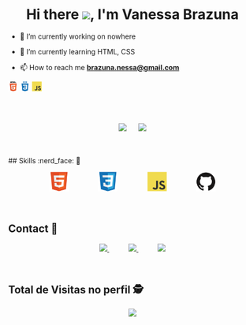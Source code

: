 <h1 align="center">Hi there <img src="https://raw.githubusercontent.com/kaueMarques/kaueMarques/master/hi.gif" width="30px">, I'm Vanessa Brazuna</h1>

- 🔭 I’m currently working on nowhere

-  🌱 I’m currently learning HTML, CSS

- 📫 How to reach me **brazuna.nessa@gmail.com**


<p align="left">
<img src="https://raw.githubusercontent.com/devicons/devicon/master/icons/html5/html5-original-wordmark.svg" alt="html5"  width="20" height="20"/>
<img src="https://raw.githubusercontent.com/devicons/devicon/master/icons/css3/css3-plain-wordmark.svg" alt="css3"  width="20" height="20"/>
<img src="https://raw.githubusercontent.com/devicons/devicon/master/icons/javascript/javascript-original.svg" alt="javascript" width="20" height="20"/>
</p>
</br>
</br>
<p align="center">
<img width="400px" src="https://github-readme-stats.vercel.app/api/top-langs/?username=vanessabrazuna&langs_count=8)](https://github.com/vanessabrazuna/github-readme-statsl" />
&nbsp;&nbsp;&nbsp;&nbsp;
<img width="400px" src="https://github-readme-stats.anuraghazra1.vercel.app/api?username=vanessabrazuna&show_icons=true&hide_border=true" />                         </p>                                       
  
</br>
</br>
  ## Skills :nerd_face: 🖖
<p align="center">
    <img height="40" src="https://raw.githubusercontent.com/devicons/devicon/master/icons/html5/html5-original.svg">
    &nbsp;&nbsp;&nbsp;&nbsp;&nbsp;&nbsp;&nbsp;&nbsp;&nbsp;&nbsp;&nbsp;&nbsp;&nbsp;
    <img height="40" src="https://raw.githubusercontent.com/devicons/devicon/master/icons/css3/css3-original.svg">
    &nbsp;&nbsp;&nbsp;&nbsp;&nbsp;&nbsp;&nbsp;&nbsp;&nbsp;&nbsp;&nbsp;&nbsp;&nbsp;
    <img height="40" src="https://raw.githubusercontent.com/devicons/devicon/master/icons/javascript/javascript-original.svg">
    &nbsp;&nbsp;&nbsp;&nbsp;&nbsp;&nbsp;&nbsp;&nbsp;&nbsp;&nbsp;&nbsp;&nbsp;&nbsp;
    <img height="40" src="https://raw.githubusercontent.com/devicons/devicon/master/icons/github/github-original.svg">
</p>
</br>

## Contact :iphone:

<p align="center">
    <a href="https://github.com/vanessabrazuna">
        <img  src="https://img.shields.io/badge/github-%23100000.svg?&style=for-the-badge&logo=github&logoColor=white&link=mailto:https://github.com/vanessabrazuna">
    </a>
    &nbsp;&nbsp;&nbsp;&nbsp;&nbsp;&nbsp;&nbsp;&nbsp;&nbsp;
    <a href="mailto:brazuna.nessa@gmail.com">
        <img src="https://img.shields.io/badge/gmail-D14836?&style=for-the-badge&logo=gmail&logoColor=white&link=mailto:brazuna.nessa@gmail.com">
    </a>
    &nbsp;&nbsp;&nbsp;&nbsp;&nbsp;&nbsp;&nbsp;&nbsp;&nbsp;
    <a href="https://www.linkedin.com/in/...">
        <img src="https://img.shields.io/badge/linkedin-%230077B5.svg?&style=for-the-badge&logo=linkedin&logoColor=white&link=mailto:https://www.linkedin.com/in/.../">
    </a>
</p>
</br>

 ## Total de Visitas no perfil :detective: <br>
 <p align="center"> 
   <img alingn="center" src="https://profile-counter.glitch.me/vanessabrazuna/count.svg" />
 </p>

</p>



